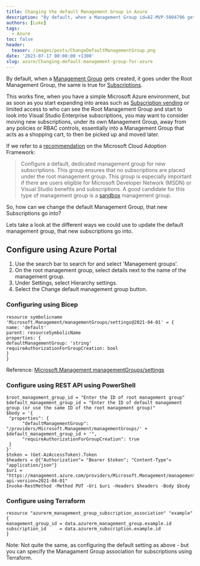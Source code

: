 ```yaml
---
title: Changing the default Management Group in Azure
description: "By default, when a Management Group id=AZ-MVP-5004796 gets created, it goe..."
authors: [Luke]
tags:
  - Azure
toc: false
header:
  teaser: /images/posts/ChangeDefaultManagementGroup.png
date: '2023-07-17 00:00:00 +1300'
slug: azure/Changing-default-management-group-for-azure
---
```

By default, when a [Management Group](https://learn.microsoft.com/azure/governance/management-groups/overview?WT.mc_id=AZ-MVP-5004796) gets created, it goes under the Root Management Group, the same is true for [Subscriptions](https://learn.microsoft.com/azure/cloud-adoption-framework/ready/azure-best-practices/organize-subscriptions?WT.mc_id=AZ-MVP-5004796).

This works fine, when you have a simple Microsoft Azure environment, but as soon as you start expanding into areas such as [Subscription vending](https://learn.microsoft.com/azure/architecture/landing-zones/subscription-vending?WT.mc_id=AZ-MVP-5004796) or limited access to who can see the Root Management Group and start to look into Visual Studio Enterprise subscriptions, you may want to consider moving new subscriptions, under its own Management Group, away from any policies or RBAC controls, essentially into a Management Group that acts as a shopping cart, to then be picked up and moved later.

If we refer to a [recommendation](https://learn.microsoft.com/azure/cloud-adoption-framework/ready/landing-zone/design-area/resource-org-management-groups?WT.mc_id=AZ-MVP-5004796#management-group-recommendations) on the Microsoft Cloud Adoption Framework:

> Configure a default, dedicated management group for new subscriptions. This group ensures that no subscriptions are placed under the root management group. This group is especially important if there are users eligible for Microsoft Developer Network (MSDN) or Visual Studio benefits and subscriptions. A good candidate for this type of management group is a [sandbox](https://learn.microsoft.com/azure/cloud-adoption-framework/ready/considerations/sandbox-environments?WT.mc_id=AZ-MVP-5004796) management group.

So, how can we change the default Management Group, that new Subscriptions go into?

Lets take a look at the different ways we could use to update the default management group, that new subscriptions go into.

## Configure using Azure Portal

1. Use the search bar to search for and select 'Management groups'.
1. On the root management group, select details next to the name of the management group.
1. Under Settings, select Hierarchy settings.
1. Select the Change default management group button.

### Configuring using Bicep

    resource symbolicname 'Microsoft.Management/managementGroups/settings@2021-04-01' = {
    name: 'default'
    parent: resourceSymbolicName
    properties: {
    defaultManagementGroup: 'string'
    requireAuthorizationForGroupCreation: bool
    }
    }

Reference: [Microsoft.Management managementGroups/settings](https://learn.microsoft.com/en-us/azure/templates/microsoft.management/managementgroups/settings?pivots=deployment-language-bicep&WT.mc_id=AZ-MVP-5004796)

### Configure using REST API using PowerShell

    $root_management_group_id = "Enter the ID of root management group"
    $default_management_group_id = "Enter the ID of default management group (or use the same ID of the root management group)"
    $body = '{
     "properties": {
          "defaultManagementGroup": "/providers/Microsoft.Management/managementGroups/' + $default_management_group_id + '",
          "requireAuthorizationForGroupCreation": true
     }
    }'
    $token = (Get-AzAccessToken).Token
    $headers = @{"Authorization"= "Bearer $token"; "Content-Type"= "application/json"}
    $uri = "https://management.azure.com/providers/Microsoft.Management/managementGroups/$root_management_group_id/settings/default?api-version=2021-04-01"
    Invoke-RestMethod -Method PUT -Uri $uri -Headers $headers -Body $body

### Configure using Terraform

    resource "azurerm_management_group_subscription_association" "example" {
    management_group_id = data.azurerm_management_group.example.id
    subscription_id     = data.azurerm_subscription.example.id
    }

Note: Not quite the same, as configuring the default setting as above - but you can specify the Managament Group association for subscriptions using Terraform.
